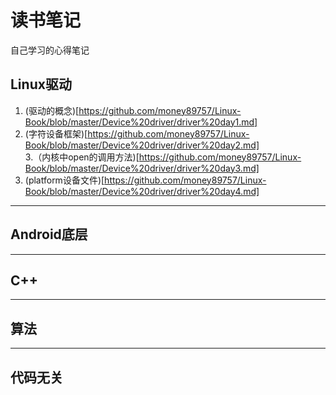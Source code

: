 # 读书笔记
自己学习的心得笔记  

## Linux驱动  
1. (驱动的概念)[https://github.com/money89757/Linux-Book/blob/master/Device%20driver/driver%20day1.md]  
2. (字符设备框架)[https://github.com/money89757/Linux-Book/blob/master/Device%20driver/driver%20day2.md]    
3.（内核中open的调用方法)[https://github.com/money89757/Linux-Book/blob/master/Device%20driver/driver%20day3.md]  
4. (platform设备文件)[https://github.com/money89757/Linux-Book/blob/master/Device%20driver/driver%20day4.md]  
---
## Android底层
---
## C++
---
## 算法
---
## 代码无关
